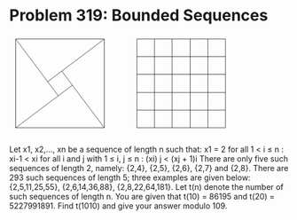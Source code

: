 # Problem 319: Bounded Sequences

![problem](problem.gif)

Let x1, x2,..., xn be a sequence of length n such that: x1 = 2 for all 1
&lt; i ≤ n : xi-1 &lt; xi for all i and j with 1 ≤ i, j ≤ n : (xi) j
&lt; (xj + 1)i There are only five such sequences of length 2, namely:
{2,4}, {2,5}, {2,6}, {2,7} and {2,8}. There are 293 such sequences of
length 5; three examples are given below: {2,5,11,25,55},
{2,6,14,36,88}, {2,8,22,64,181}. Let t(n) denote the number of such
sequences of length n. You are given that t(10) = 86195 and t(20) =
5227991891. Find t(1010) and give your answer modulo 109.